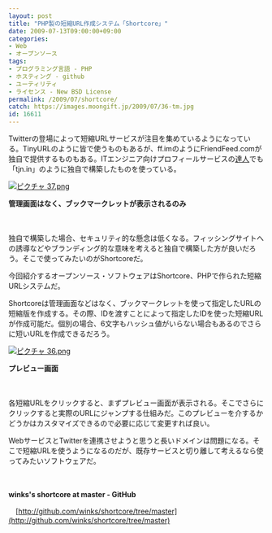```yaml
---
layout: post
title: "PHP製の短縮URL作成システム「Shortcore」"
date: 2009-07-13T09:00:00+09:00
categories:
- Web
- オープンソース
tags: 
- プログラミング言語 - PHP
- ホスティング - github
- ユーティリティ
- ライセンス - New BSD License
permalink: /2009/07/shortcore/
catch: https://images.moongift.jp/2009/07/36-tm.jpg
id: 16611
---
```

Twitterの登場によって短縮URLサービスが注目を集めているようになっている。TinyURLのように皆で使うものもあるが、ff.imのようにFriendFeed.comが独自で提供するものもある。ITエンジニア向けプロフィールサービスの[達人](http://tatsuj.in/)でも「tjn.in」のように独自で構築したものを使っている。

  

[![ピクチャ 37.png](https://images.moongift.jp/2009/07/37-tm.jpg)](https://images.moongift.jp/2009/07/37.png)  
  
**管理画面はなく、ブックマークレットが表示されるのみ**

  

　

  

独自で構築した場合、セキュリティ的な懸念は低くなる。フィッシングサイトへの誘導などやブランディング的な意味を考えると独自で構築した方が良いだろう。そこで使ってみたいのがShortcoreだ。

  

今回紹介するオープンソース・ソフトウェアはShortcore、PHPで作られた短縮URLシステムだ。

  
<!--more-->

Shortcoreは管理画面などはなく、ブックマークレットを使って指定したURLの短縮版を作成する。その際、IDを渡すことによって指定したIDを使った短縮URLが作成可能だ。個別の場合、6文字もハッシュ値がいらない場合もあるのでさらに短いURLを作成できるだろう。

  

[![ピクチャ 36.png](https://images.moongift.jp/2009/07/36-tm.jpg)](https://images.moongift.jp/2009/07/36.png)  
  
**プレビュー画面**

  

　

  

各短縮URLをクリックすると、まずプレビュー画面が表示される。そこでさらにクリックすると実際のURLにジャンプする仕組みだ。このプレビューを介するかどうかはカスタマイズできるので必要に応じて変更すれば良い。

  

WebサービスとTwitterを連携させようと思うと長いドメインは問題になる。そこで短縮URLを使うようになるのだが、既存サービスと切り離して考えるなら使ってみたいソフトウェアだ。

  

　

  

**winks's shortcore at master - GitHub**  
  
　[http://github.com/winks/shortcore/tree/master](http://github.com/winks/shortcore/tree/master)

  
